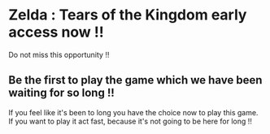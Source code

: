 # Zelda : Tears of the Kingdom early access now !!
Do not miss this opportunity !!
## Be the first to play the game which we have been waiting for so long !!
If you feel like it's been to long you have the choice now to play this
game. If you want to play it act fast, because it's not going to be here for long !!
